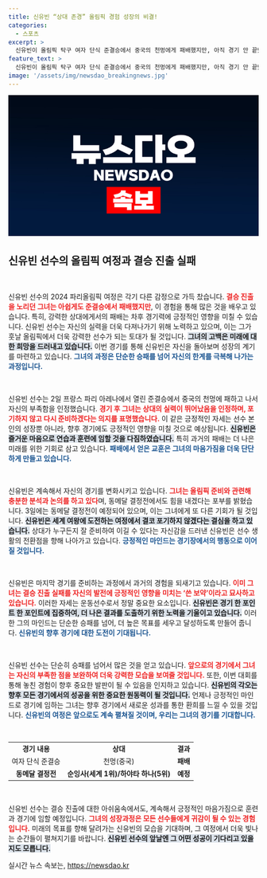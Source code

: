 ```yaml
---
title: 신유빈 “상대 존경” 올림픽 경험 성장의 비결!
categories:
  - 스포츠
excerpt: >
  신유빈이 올림픽 탁구 여자 단식 준결승에서 중국의 천멍에게 패배했지만, 아직 경기 안 끝났다며 동메달 결정전에서의 재도전을 다짐했습니다. 그녀는 과거보다 성장한 모습으로 메달을 노리는데, 전 세계의 관심이 집중되고 있습니다!
feature_text: >
  신유빈이 올림픽 탁구 여자 단식 준결승에서 중국의 천멍에게 패배했지만, 아직 경기 안 끝났다며 동메달 결정전에서의 재도전을 다짐했습니다. 그녀는 과거보다 성장한 모습으로 메달을 노리는데, 전 세계의 관심이 집중되고 있습니다!
image: '/assets/img/newsdao_breakingnews.jpg'
---
```


<p><img src="/assets/img/newsdao_breakingnews.jpg" alt="flaretime 속보" /></p>

<h2 data-ke-size="size26">신유빈 선수의 올림픽 여정과 결승 진출 실패</h2>

<p data-ke-size="size16">&nbsp;</p>

<p>신유빈 선수의 2024 파리올림픽 여정은 각기 다른 감정으로 가득 찼습니다. <b><span style="color: #ee2323;">결승 진출을 노리던 그녀는 아쉽게도 준결승에서 패배했지만</span></b>, 이 경험을 통해 많은 것을 배우고 있습니다. 특히, 강력한 상대에게서의 패배는 차후 경기력에 긍정적인 영향을 미칠 수 있습니다. 신유빈 선수는 자신의 실력을 더욱 다져나가기 위해 노력하고 있으며, 이는 그가 훗날 올림픽에서 더욱 강력한 선수가 되는 토대가 될 것입니다. <b><span style="background-color: #21538527;">그녀의 고백은 미래에 대한 희망을 드러내고 있습니다.</span></b> 이번 경기를 통해 신유빈은 자신을 돌아보며 성장의 계기를 마련하고 있습니다. <b><span style="color: #1a5490;">그녀의 과정은 단순한 승패를 넘어 자신의 한계를 극복해 나가는 과정입니다.</span></b></p>

<p data-ke-size="size16">&nbsp;</p>

<p>신유빈 선수는 2일 프랑스 파리 아레나에서 열린 준결승에서 중국의 천멍에 패하고 나서 자신의 부족함을 인정했습니다. <b><span style="color: #ee2323;">경기 후 그녀는 상대의 실력이 뛰어났음을 인정하며, 포기하지 않고 다시 준비하겠다는 의지를 표명했습니다.</span></b> 이 같은 긍정적인 자세는 선수 본인의 성장뿐 아니라, 향후 경기에도 긍정적인 영향을 미칠 것으로 예상됩니다. <b><span style="background-color: #21538527;">신유빈은 즐거운 마음으로 연습과 훈련에 임할 것을 다짐하였습니다.</span></b> 특히 과거의 패배는 더 나은 미래를 위한 기회로 삼고 있습니다. <b><span style="color: #1a5490;">패배에서 얻은 교훈은 그녀의 마음가짐을 더욱 단단하게 만들고 있습니다.</span></b></p>

<p data-ke-size="size16">&nbsp;</p>

<p>신유빈은 계속해서 자신의 경기를 변화시키고 있습니다. <b><span style="color: #ee2323;">그녀는 올림픽 준비와 관련해 충분한 분석과 논의를 하고 있다</span></b>며, 동메달 결정전에서도 힘을 내겠다는 포부를 밝혔습니다. 3일에는 동메달 결정전이 예정되어 있으며, 이는 그녀에게 또 다른 기회가 될 것입니다. <b><span style="background-color: #21538527;">신유빈은 세계 여왕에 도전하는 여정에서 결코 포기하지 않겠다는 결심을 하고 있습니다.</span></b> 상대가 누구든지 잘 준비하여 이길 수 있다는 자신감을 드러낸 신유빈은 선수 생활의 전환점을 향해 나아가고 있습니다. <b><span style="color: #1a5490;">긍정적인 마인드는 경기장에서의 행동으로 이어질 것입니다.</span></b></p>

<p data-ke-size="size16">&nbsp;</p>

<p>신유빈은 마지막 경기를 준비하는 과정에서 과거의 경험을 되새기고 있습니다. <b><span style="color: #ee2323;">이미 그녀는 결승 진출 실패를 자신의 발전에 긍정적인 영향을 미치는 ‘쓴 보약’이라고 묘사하고 있습니다.</span></b> 이러한 자세는 운동선수로서 정말 중요한 요소입니다. <b><span style="background-color: #21538527;">신유빈은 경기 한 포인트 한 포인트에 집중하여, 더 나은 결과를 도출하기 위한 노력을 기울이고 있습니다.</span></b> 이러한 그의 마인드는 단순한 승패를 넘어, 더 높은 목표를 세우고 달성하도록 만들어 줍니다. <b><span style="color: #1a5490;">신유빈의 향후 경기에 대한 도전이 기대됩니다.</span></b></p>

<p data-ke-size="size16">&nbsp;</p>

<p>신유빈 선수는 단순히 승패를 넘어서 많은 것을 얻고 있습니다. <b><span style="color: #ee2323;">앞으로의 경기에서 그녀는 자신의 부족한 점을 보완하여 더욱 강력한 모습을 보여줄 것입니다.</span></b> 또한, 이번 대회를 통해 놓친 경험이 향후 중요한 발판이 될 수 있음을 인지하고 있습니다. <b><span style="background-color: #21538527;">신유빈의 각오는 향후 모든 경기에서의 성공을 위한 중요한 원동력이 될 것입니다.</span></b> 언제나 긍정적인 마인드로 경기에 임하는 그녀는 향후 경기에서 새로운 성과를 통한 환희를 느낄 수 있을 것입니다. <b><span style="color: #1a5490;">신유빈의 여정은 앞으로도 계속 펼쳐질 것이며, 우리는 그녀의 경기를 기대합니다.</span></b></p>

<p data-ke-size="size16">&nbsp;</p>

<table>
<tr>
<td style="text-align: center; height: 17px;"><b>경기 내용</b></td>
<td style="text-align: center; height: 17px;"><b>상대</b></td>
<td style="text-align: center; height: 17px;"><b>결과</b></td>
</tr>
<tr>
<td style="text-align: center; height: 17px;">여자 단식 준결승</td>
<td style="text-align: center; height: 17px;">천멍(중국)</td>
<td style="text-align: center; height: 17px;"><b>패배</b></td>
</tr>
<tr>
<td style="text-align: center; height: 17px;"><b>동메달 결정전</b></td>
<td style="text-align: center; height: 17px;"><b>순잉사(세계 1위)/하야타 하나(5위)</b></td>
<td style="text-align: center; height: 17px;"><b>예정</b></td>
</tr>
</table>

<p data-ke-size="size16">&nbsp;</p>

<p>신유빈 선수는 결승 진출에 대한 아쉬움속에서도, 계속해서 긍정적인 마음가짐으로 훈련과 경기에 임할 예정입니다. <b><span style="color: #ee2323;">그녀의 성장과정은 모든 선수들에게 귀감이 될 수 있는 경험입니다.</span></b> 미래의 목표를 향해 달려가는 신유빈의 모습을 기대하며, 그 여정에서 더욱 빛나는 순간들이 펼쳐지기를 바랍니다. <b><span style="background-color: #21538527;">신유빈 선수의 앞날엔 그 어떤 성공이 기다리고 있을지도 모릅니다.</span></b></p>
실시간 뉴스 속보는, <a href="https://newsdao.kr" rel="dofollow">https://newsdao.kr</a>


